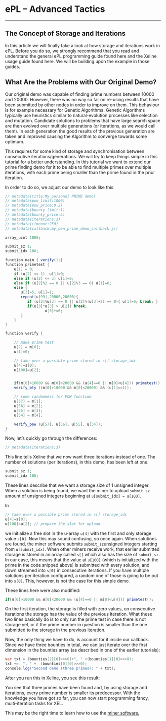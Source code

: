 <!-- TITLE: ePL Advanced Tactics -->
<!-- SUBTITLE: A quick summary of ePL Advanced Tactics -->

# ePL – Advanced Tactics
-----
The Concept of Storage and Iterations
-----
In this article we will finally take a look at how storage and iterations work in ePL. Before you do so, we strongly recommend that you read and understand the general ePL programming guide found here and the Xeline usage guide found here. We will be building upon the example in those guides.

What Are the Problems with Our Original Demo?
-----

Our original demo was capable of finding prime numbers between 10000 and 20000. However, there was no way so far on re-using results that have been submitted by other nodes in order to improve on them. This behaviour is for example necessary for Genetic Algorithms. Genetic Algorithms typically use heuristics similar to natural-evolution processes like selection and mutation. Candidate solutions to problems that have large search space are then evolved over multiple generations (or iterations, as we would call them). In each generation the good results of the previous generation are taken and improved causing the Algorithm to converge towards some optimum.

This requires for some kind of storage and synchronisation between consecutive iterations/generations. We will try to keep things simple in this tutorial for a better understanding. In this tutorial we want to extend our prime finding demo for it to be able to find multiple primes over multiple iterations, with each prime being smaller than the prime found in the prior iteration.

In order to do so, we adjust our demo to look like this:


```java
// metadata(title:My personal PRIME demo)
// metadata(pow_limit:1000)
// metadata(pow_price:0.2)
// metadata(bounty_limit:1)
// metadata(bounty_price:5)
// metadata(iterations:3)
// metadata(timeout:250)
// metadata(callback:my_own_prime_demo_callback.js)

array_uint 1000;

submit_sz 1;
submit_idx 100;

function main { verify();} 
function primetest {
    u[1] = 0;
    if (u[2] <= 1)  u[1]=0;
    else if (u[2] <= 3) u[1]=0;
    else if (u[2]%2 == 0 || u[2]%3 == 0) u[1]=0;
    else { 
       u[3]=5; u[1]=1;
       repeat(u[99],20000,20000){
          if (u[2]%u[3] == 0 || u[2]%(u[3]+2) == 0){ u[1]=0; break; }
          if(u[3]*u[3] > u[2]) break;
                  u[3]+=6;
       }
    }
}

function verify {

    // make prime test
    u[2] = m[0];
    u[1]=0;

    // take over a possible prime stored in s[] storage_idx
    u[4]=s[0];
    u[100]=u[2];


    if(m[0]>10000 && m[0]<20000 && (u[4]==0 || m[0]<u[4])) primetest(); // Bounty Is Rewarded m[0] is larger than 3294967295 and prime
    verify_bty ((m[0]>10000 && m[0]<20000) && (u[1]==1));

    // some randomness for POW function
    u[57] = m[1];
    u[56] = m[2];
    u[55] = m[3];
    u[54] = m[4];

    verify_pow (u[57], u[56], u[55], u[54]);
}
```

Now, let’s quickly go through the differences:


```java
// metadata(iterations:3)
```

This line tells Xeline that we now want three iterations instead of one. The number of solutions (per iterations), in this demo, has been left at one.


```java
submit_sz 1;
submit_idx 100;
```

These lines describe that we want a storage size of 1 unsigned integer. When a solution is being found, we want the miner to upload `submit_sz` amount of unsigned integers beginning at `u[submit_idx] = u[100]`.

In


```java
// take over a possible prime stored in s[] storage_idx
u[4]=s[0];
u[100]=u[2]; // prepare the slot for upload
```

we initialize a free slot in the u-array `u[4]` with the first and only storage value `s[0]`. Now this may sound confusing, so once again. When solutions are found, the miner software submits `submit_sz`unsigned integers starting from `u[submit_idx]`. When other miners receive work, that earlier submitted storage is stored in an array called `s[]` which also has the size of `submit_sz`. In our case, this means that the value at `u[100]` (which is initialized with the prime in the code snipped above) is submitted with every solution, and down streamed into `s[0]` in consecutive iterations. If you have multiple solutions per iteration configured, a random one of those is going to be put into `s[0]`. This, however, is not the case for this simple demo.

These lines here were also modified:

```java
if(m[0]>10000 && m[0]<20000 && (u[4]==0 || m[0]<u[4])) primetest();
```

On the first iteration, the storage is filled with zero values, on consecutive iterations the storage has the value of the previous iteration. What these two lines basically do is to only run the prime test in case there is not storage yet, or if the prime number in question is smaller than the one submitted to the storage in the previous iteration.

Now, the only thing we have to do, is account for it inside our callback. Since we have three bounties in total, we can just iterate over the first dimension in the bounties array (as described in one of the earlier tutorials):


```java
var txt = (bounties[2][0]>>>0)+", " +(bounties[1][0]>>>0);
txt +=  ", " +  (bounties[0][0]>>>0);
console.log("Second demo (three primes): " + txt);
```

After you run this in Xeline, you see this result:


You see that three primes have been found and, by using storage and iterations, every prime number is smaller its predecessor. With the knowledge you have got so far, you can now start programming fancy, multi-iteration tasks for XEL.

This may be the right time to learn how to use the <a href="home#xel-miner"> miner software.</a>

